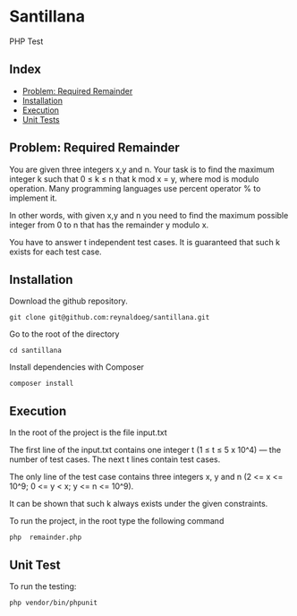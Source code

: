 # Santillana
PHP Test

## Index

- [Problem: Required Remainder](#problem-required-remainder)
- [Installation](#installation)
- [Execution](#execution)
- [Unit Tests](#unit-test)

## Problem: Required Remainder

You are given three integers x,y
and n. Your task is to find the maximum integer k such that 0 ≤ k ≤ n
that k mod x = y, where mod is modulo operation. Many programming languages use percent operator % to implement it.

In other words, with given x,y and n you need to find the maximum possible integer from 0 to n
that has the remainder y modulo x.

You have to answer t independent test cases. It is guaranteed that such k
exists for each test case.

## Installation

Download the github repository.
```shell 
git clone git@github.com:reynaldoeg/santillana.git
```

Go to the root of the directory
```shell 
cd santillana
```

Install dependencies with Composer
```shell 
composer install
```

## Execution

In the root of the project is the file input.txt

The first line of the input.txt contains one integer t (1 ≤ t ≤ 5 x 10^4) — the number of test cases. 
The next t lines contain test cases.

The only line of the test case contains three integers x, y and n
(2 <= x <= 10^9; 0 <= y < x; y <= n <= 10^9).

It can be shown that such k always exists under the given constraints.

To run the project, in the root type the following command

```shell 
php  remainder.php
```

## Unit Test

To run the testing:

```shell 
php vendor/bin/phpunit
```